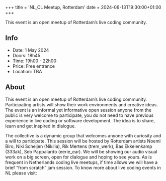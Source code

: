+++
title = 'NL_CL Meetup, Rotterdam'
date = 2024-06-13T19:30:00+01:00
+++
<!-- publishDate = 2024-05-25 -->

<!--summary-->

This event is an open meetup of Rotterdam’s live coding community.

<!--more-->

<!-- ### [>> Go to eventpage]() -->

## Info

- Date: 1 May 2024
- Doors: 18h45
- Time: 19h00 - 22h00
- Price: Free entrance
- Location: TBA

## About

This event is an open meetup of Rotterdam’s live coding community. Participating artists will show their work environments and creative ideas. The event is an informal yet informative open session anyone from the public is very welcome to participate, you do not need to have previous experience in live coding or software development. The idea is to share, learn and get inspired in dialogue.

The collective is a dynamic group that welcomes anyone with curiosity and a will to participate. This session will be hosted by Rotterdam artists Noemi Biro, Niki Scheijen (Nikilia), Rik Mertens (trem_werk), Bas Ekkelenkamp (333ak), Seb Pappalardo (eerie_ear). We will be showing our audio visual work on a big screen, open for dialogue and hoping to see yours. As is frequent in Netherlands coding live meetups, if time allows we will have a brief “from scratch” jam session. To know more about live coding events in NL please visit: